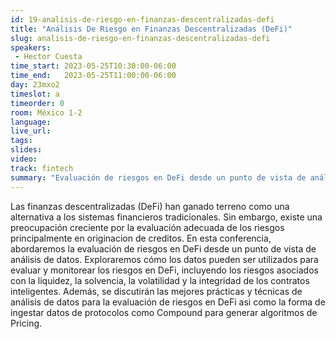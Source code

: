 ```yaml
---
id: 19-analisis-de-riesgo-en-finanzas-descentralizadas-defi
title: "Análisis De Riesgo en Finanzas Descentralizadas (DeFi)"
slug: analisis-de-riesgo-en-finanzas-descentralizadas-defi
speakers:
 - Hector Cuesta
time_start: 2023-05-25T10:30:00-06:00
time_end:   2023-05-25T11:00:00-06:00
day: 23mxo2
timeslot: a
timeorder: 0
room: México 1-2
language: 
live_url: 
tags:
slides: 
video: 
track: fintech
summary: "Evaluación de riesgos en DeFi desde un punto de vista de análisis de datos. Exploraremos cómo los datos pueden ser utilizados para evaluar y monitorear los riesgos en DeFi, incluyendo los riesgos asociados con la liquidez, la solvencia, la volatilidad y la integridad de los contratos inteligentes."
---
```


Las finanzas descentralizadas (DeFi) han ganado terreno como una alternativa a los sistemas financieros tradicionales. Sin embargo, existe una preocupación creciente por la evaluación adecuada de los riesgos principalmente en originacion de creditos. En esta conferencia, abordaremos la evaluación de riesgos en DeFi desde un punto de vista de análisis de datos. Exploraremos cómo los datos pueden ser utilizados para evaluar y monitorear los riesgos en DeFi, incluyendo los riesgos asociados con la liquidez, la solvencia, la volatilidad y la integridad de los contratos inteligentes. Además, se discutirán las mejores prácticas y técnicas de análisis de datos para la evaluación de riesgos en DeFi asi como la forma de ingestar datos de protocolos como Compound para generar algoritmos de Pricing.
